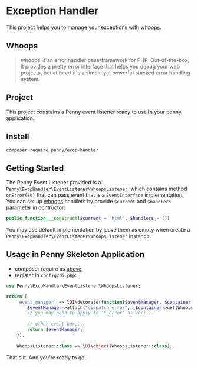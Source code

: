 # Exception Handler
This project helps you to manage your exceptions with [whoops](https://github.com/filp/whoops).

## Whoops
> whoops is an error handler base/framework for PHP.
> Out-of-the-box, it provides a pretty error interface that helps
> you debug your web projects,
> but at heart it's a simple yet powerful stacked error handling system.

## Project
This project constains a Penny event listener ready to use in your penny application.

## Install
```
composer require penny/excp-handler
```

## Getting Started

The Penny Event Listener provided is a `Penny\ExcpHandler\EventListener\WhoopsListener`, which contains method `onError($e)` that can pass event that is a `EventInterface` implementation. You can set up [whoops](https://github.com/filp/whoops) handlers by provide `$current` and `$handlers` parameter in contructor:

```php
public function __construct($current = "html", $handlers = [])
```

You may use default implementation by leave them as empty when create a `Penny\ExcpHandler\EventListener\WhoopsListener` instance.

## Usage in Penny Skeleton Application

* composer require as [above](https://github.com/pennyphp/excp-handler#install)
* register in `config/di.php`:

```php
use Penny\ExcpHandler\EventListener\WhoopsListener;

return [
    'event_manager' => \DI\decorate(function($eventManager, $container) {
        $eventManager->attach("dispatch_error", [$container->get(WhoopsListener::class), "onError"]);
        // you may need to apply to '*_error' as well...
        
        // other event here...
        return $eventManager;
    }),
    
    WhoopsListener::class => \DI\object(WhoopsListener::class),
```

That's it. And you're ready to go.

